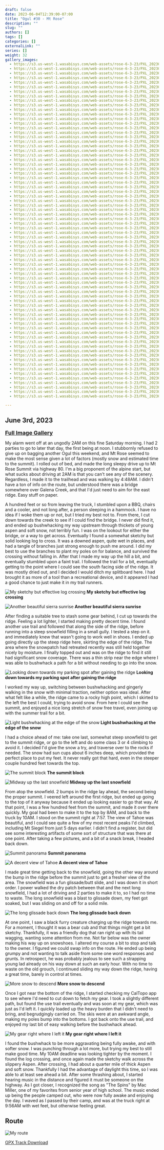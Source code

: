 ```yaml
---
draft: false
date: 2023-06-04T12:39:00-07:00
title: "Ogul #30 - Mt Rose"
description: ""
slug: ""
authors: []
tags: []
categories: []
externalLink: ""
series: []
weight: 32
gallery_images:
  - https://s3.us-west-1.wasabisys.com/web-assets/rose-6-3-23/PXL_20230603_122043307.jpg
  - https://s3.us-west-1.wasabisys.com/web-assets/rose-6-3-23/PXL_20230603_121039065.jpg
  - https://s3.us-west-1.wasabisys.com/web-assets/rose-6-3-23/PXL_20230603_124520732.jpg
  - https://s3.us-west-1.wasabisys.com/web-assets/rose-6-3-23/PXL_20230603_122819804.jpg
  - https://s3.us-west-1.wasabisys.com/web-assets/rose-6-3-23/PXL_20230603_122816692.jpg
  - https://s3.us-west-1.wasabisys.com/web-assets/rose-6-3-23/PXL_20230603_122045184.jpg
  - https://s3.us-west-1.wasabisys.com/web-assets/rose-6-3-23/PXL_20230603_130128869.jpg
  - https://s3.us-west-1.wasabisys.com/web-assets/rose-6-3-23/PXL_20230603_130127168.jpg
  - https://s3.us-west-1.wasabisys.com/web-assets/rose-6-3-23/PXL_20230603_130011633.jpg
  - https://s3.us-west-1.wasabisys.com/web-assets/rose-6-3-23/PXL_20230603_124522163.jpg
  - https://s3.us-west-1.wasabisys.com/web-assets/rose-6-3-23/PXL_20230603_132221922.jpg
  - https://s3.us-west-1.wasabisys.com/web-assets/rose-6-3-23/PXL_20230603_130130929.jpg
  - https://s3.us-west-1.wasabisys.com/web-assets/rose-6-3-23/PXL_20230603_134931674.jpg
  - https://s3.us-west-1.wasabisys.com/web-assets/rose-6-3-23/PXL_20230603_134930353.jpg
  - https://s3.us-west-1.wasabisys.com/web-assets/rose-6-3-23/PXL_20230603_134929411.jpg
  - https://s3.us-west-1.wasabisys.com/web-assets/rose-6-3-23/PXL_20230603_133939738.jpg
  - https://s3.us-west-1.wasabisys.com/web-assets/rose-6-3-23/PXL_20230603_141656850.jpg
  - https://s3.us-west-1.wasabisys.com/web-assets/rose-6-3-23/PXL_20230603_134933253.jpg
  - https://s3.us-west-1.wasabisys.com/web-assets/rose-6-3-23/PXL_20230603_141908700.jpg
  - https://s3.us-west-1.wasabisys.com/web-assets/rose-6-3-23/PXL_20230603_141721900.jpg
  - https://s3.us-west-1.wasabisys.com/web-assets/rose-6-3-23/PXL_20230603_141659215.jpg
  - https://s3.us-west-1.wasabisys.com/web-assets/rose-6-3-23/PXL_20230603_142404841.jpg
  - https://s3.us-west-1.wasabisys.com/web-assets/rose-6-3-23/PXL_20230603_141909929.MP.jpg
  - https://s3.us-west-1.wasabisys.com/web-assets/rose-6-3-23/PXL_20230603_143723091.jpg
  - https://s3.us-west-1.wasabisys.com/web-assets/rose-6-3-23/PXL_20230603_143721469.jpg
  - https://s3.us-west-1.wasabisys.com/web-assets/rose-6-3-23/PXL_20230603_142407610.jpg
  - https://s3.us-west-1.wasabisys.com/web-assets/rose-6-3-23/PXL_20230603_142406455.jpg
  - https://s3.us-west-1.wasabisys.com/web-assets/rose-6-3-23/PXL_20230603_144821087.MP.jpg
  - https://s3.us-west-1.wasabisys.com/web-assets/rose-6-3-23/PXL_20230603_144255207.jpg
  - https://s3.us-west-1.wasabisys.com/web-assets/rose-6-3-23/PXL_20230603_143725707.jpg
  - https://s3.us-west-1.wasabisys.com/web-assets/rose-6-3-23/PXL_20230603_143724820.jpg
  - https://s3.us-west-1.wasabisys.com/web-assets/rose-6-3-23/PXL_20230603_144821695.jpg
  - https://s3.us-west-1.wasabisys.com/web-assets/rose-6-3-23/PXL_20230603_145614047.jpg
  - https://s3.us-west-1.wasabisys.com/web-assets/rose-6-3-23/PXL_20230603_145613158.jpg
  - https://s3.us-west-1.wasabisys.com/web-assets/rose-6-3-23/PXL_20230603_145852982.jpg
  - https://s3.us-west-1.wasabisys.com/web-assets/rose-6-3-23/PXL_20230603_145847089.jpg
  - https://s3.us-west-1.wasabisys.com/web-assets/rose-6-3-23/PXL_20230603_145845327.jpg
  - https://s3.us-west-1.wasabisys.com/web-assets/rose-6-3-23/PXL_20230603_145839196.jpg
  - https://s3.us-west-1.wasabisys.com/web-assets/rose-6-3-23/PXL_20230603_145859760.jpg
  - https://s3.us-west-1.wasabisys.com/web-assets/rose-6-3-23/PXL_20230603_145858692.jpg
  - https://s3.us-west-1.wasabisys.com/web-assets/rose-6-3-23/PXL_20230603_145857550.jpg
  - https://s3.us-west-1.wasabisys.com/web-assets/rose-6-3-23/PXL_20230603_145903493.jpg
  - https://s3.us-west-1.wasabisys.com/web-assets/rose-6-3-23/PXL_20230603_145902630.jpg
  - https://s3.us-west-1.wasabisys.com/web-assets/rose-6-3-23/PXL_20230603_145901605.jpg
  - https://s3.us-west-1.wasabisys.com/web-assets/rose-6-3-23/PXL_20230603_145905735.jpg
  - https://s3.us-west-1.wasabisys.com/web-assets/rose-6-3-23/PXL_20230603_145904342.jpg
  - https://s3.us-west-1.wasabisys.com/web-assets/rose-6-3-23/PXL_20230603_145911343.jpg
  - https://s3.us-west-1.wasabisys.com/web-assets/rose-6-3-23/PXL_20230603_145909373.jpg
  - https://s3.us-west-1.wasabisys.com/web-assets/rose-6-3-23/PXL_20230603_145908271.jpg
  - https://s3.us-west-1.wasabisys.com/web-assets/rose-6-3-23/PXL_20230603_145906969.jpg
  - https://s3.us-west-1.wasabisys.com/web-assets/rose-6-3-23/PXL_20230603_145944595.PANO.jpg
  - https://s3.us-west-1.wasabisys.com/web-assets/rose-6-3-23/PXL_20230603_145913949.jpg
  - https://s3.us-west-1.wasabisys.com/web-assets/rose-6-3-23/PXL_20230603_145912476.jpg
  - https://s3.us-west-1.wasabisys.com/web-assets/rose-6-3-23/PXL_20230603_150756673.jpg
  - https://s3.us-west-1.wasabisys.com/web-assets/rose-6-3-23/PXL_20230603_150715914.jpg
  - https://s3.us-west-1.wasabisys.com/web-assets/rose-6-3-23/PXL_20230603_150714953.jpg
  - https://s3.us-west-1.wasabisys.com/web-assets/rose-6-3-23/PXL_20230603_153133409.jpg
  - https://s3.us-west-1.wasabisys.com/web-assets/rose-6-3-23/PXL_20230603_150808959.jpg
  - https://s3.us-west-1.wasabisys.com/web-assets/rose-6-3-23/PXL_20230603_150807736.jpg
  - https://s3.us-west-1.wasabisys.com/web-assets/rose-6-3-23/PXL_20230603_155909993.jpg
  - https://s3.us-west-1.wasabisys.com/web-assets/rose-6-3-23/PXL_20230603_155907415.jpg
  - https://s3.us-west-1.wasabisys.com/web-assets/rose-6-3-23/PXL_20230603_154718805.jpg
  - https://s3.us-west-1.wasabisys.com/web-assets/rose-6-3-23/PXL_20230603_161056937.jpg
  - https://s3.us-west-1.wasabisys.com/web-assets/rose-6-3-23/PXL_20230603_160253021.jpg
  - https://s3.us-west-1.wasabisys.com/web-assets/rose-6-3-23/PXL_20230603_161806950.jpg
  - https://s3.us-west-1.wasabisys.com/web-assets/rose-6-3-23/PXL_20230603_161140398.MP.jpg
  - https://s3.us-west-1.wasabisys.com/web-assets/rose-6-3-23/PXL_20230603_161139458.jpg
  - https://s3.us-west-1.wasabisys.com/web-assets/rose-6-3-23/PXL_20230603_163305780.jpg
  - https://s3.us-west-1.wasabisys.com/web-assets/rose-6-3-23/PXL_20230603_162613817.jpg
  - https://s3.us-west-1.wasabisys.com/web-assets/rose-6-3-23/PXL_20230603_162612915.jpg
  - https://s3.us-west-1.wasabisys.com/web-assets/rose-6-3-23/PXL_20230603_163432199.jpg
  - https://s3.us-west-1.wasabisys.com/web-assets/rose-6-3-23/PXL_20230603_163425790.MP.jpg
  - https://s3.us-west-1.wasabisys.com/web-assets/rose-6-3-23/PXL_20230603_164021835.jpg
  - https://s3.us-west-1.wasabisys.com/web-assets/rose-6-3-23/PXL_20230603_163433174.jpg

---
```

## June 3rd, 2023

<a href="../galleries/mt-rose-gallery/"><font size="4"><b>Full Image Gallery</b></font></a>

My alarm went off at an ungodly 2AM on this fine Saturday morning. I had 2 parties to go to later that day, the first being at noon. I stubbornly refused to give up on bagging another Ogul this weekend, and Mt Rose seemed to make the most sense given a lot of factors (mostly snow and estimated time to the summit). I rolled out of bed, and made the long sleepy drive up to Mt Rose Summit via highway 80. I'm a big proponent of the alpine start, but what sucks about driving at 2AM is that you can't see any of the scenery. Regardless, I made it to the trailhead and was walking by 4:48AM. I didn't have a ton of info on the route, but understood there was a bridge somewhere over Galena Creek, and that I'd just need to aim for the east ridge. Easy stuff on paper.

A hundred feet or so from leaving the truck, I stumbled upon a BBQ, chairs and a cooler, and not long after, a person sleeping in a hammock. I have no idea if I woke them up or not, but I tried my best not to. From there, I cut down towards the creek to see if I could find the bridge. I never did find it, and ended up bushwhacking my way upstream through thickets of young aspen and soft snow, not terribly fun. I was on the lookout for either the bridge, or a way to get across. Eventually I found a somewhat sketchy but solid looking log to cross. It was a downed aspen, quite wet in places, and had a tangle of branches just strong enough to push me around. I did my best to use the branches to plant my poles on for balance, and survived the crossing without falling in. After that I made my way up the hill a bit, and eventually stumbled upon a faint trail. I followed the trail for a bit, eventually getting to the point where I could see the south facing side of the ridge. It was mostly dried out, and I decided I would ditch my splitboard here. I had brought it as more of a tool than a recreational device, and it appeared I had a good chance to just make it in my trail runners. 

![My sketchy but effective log crossing](https://s3.us-west-1.wasabisys.com/web-assets/rose-6-3-23/PXL_20230603_121039065.jpg?classes=shadow)
**My sketchy but effective log crossing**

![Another beautiful sierra sunrise](https://s3.us-west-1.wasabisys.com/web-assets/rose-6-3-23/PXL_20230603_122819804.jpg?classes=shadow)
**Another beautiful sierra sunrise**

After finding a suitable tree to stash some gear behind, I cut up towards the ridge. Feeling a lot lighter, I started making pretty decent time. I found another use trail and followed that along the side of the ridge, before running into a steep snowfield filling in a small gully. I tested a step on it. and immediately knew that wasn't going to work well in shoes. I ended up going directly up the steep ridge here, skirting the edge of the ridge. The area where the snowpatch had retreated recently was still held together nicely by moisture. I finally topped out and was on the ridge to find it still had significant snow coverage. There was a thin strip near the edge where I was able to bushwhack a path for a bit without needing to go into the snow.

![Looking down towards my parking spot after gaining the ridge](https://s3.us-west-1.wasabisys.com/web-assets/rose-6-3-23/PXL_20230603_130130929.jpg?classes=shadow)
**Looking down towards my parking spot after gaining the ridge**

I worked my way up, switching between bushwhacking and gingerly walking in the snow with minimal traction, neither option was ideal. After what felt like a while, the ridge came to a rocky high point, which I skirted to the left the best I could, trying to avoid snow. From here I could see the summit, and enjoyed a nice long stretch of snow free travel, even joining up with the summer trail for a bit.

![Light bushwhacking at the edge of the snow](https://s3.us-west-1.wasabisys.com/web-assets/rose-6-3-23/PXL_20230603_134933253.jpg?classes=shadow)
**Light bushwhacking at the edge of the snow**

I had a choice ahead of me: take one last, somewhat steep snowfield to get to the summit ridge, or go to the left and do some class 3 or 4 climbing to avoid it. I decided I'd give the snow a try, and traverse over to the rocks if needed. The snow had sun cups about 6 inches deep, which provided the perfect place to put my feet. It never really got that hard, even in the steeper couple hundred feet towards the top.

![The summit block](https://s3.us-west-1.wasabisys.com/web-assets/rose-6-3-23/PXL_20230603_141908700.jpg?classes=shadow)
**The summit block**

![Midway up the last snowfield](https://s3.us-west-1.wasabisys.com/web-assets/rose-6-3-23/PXL_20230603_143721469.jpg?classes=shadow)
**Midway up the last snowfield**

From atop the snowfield. 2 bumps in the ridge lay ahead, the second being the proper summit. I veered left around the first ridge, but ended up going to the top of it anyway because it ended up looking easier to go that way. At that point, I was a few hundred feet from the summit, and made it over there quickly. My goal had been to make it to the top by 8AM, and back to the truck by 10AM. I stood on the summit right at 7:57. The view of Tahoe was beautiful, and I could see quite a few of my most recent peaks I'd climbed, including Mt Siegel from just 5 days earlier. I didn't find a register, but did see some interesting artifacts of some sort of structure that was there at one point. After taking a few pictures, and a bit of a snack break, I headed back down. 

![Summit panorama](https://s3.us-west-1.wasabisys.com/web-assets/rose-6-3-23/PXL_20230603_145944595.PANO.jpg?classes=shadow)
**Summit panorama**

![A decent view of Tahoe](https://s3.us-west-1.wasabisys.com/web-assets/rose-6-3-23/PXL_20230603_145908271.jpg?classes=shadow)
**A decent view of Tahoe**

I made great time getting back to the snowfield, going the other way around the bump in the ridge before the summit just to get a fresher view of the area. The snowfield was a fun glissade/butt slide, and I was down it in short order. I power walked the dry patch between that and the next long snowfield, I had a lot of driving and 2 parties to make it to, so I had no time to waste. The long snowfield was a blast to glissade down, my feet got soaked, but I was sliding on and off for a solid mile.

![The long glissade back down](https://s3.us-west-1.wasabisys.com/web-assets/rose-6-3-23/PXL_20230603_160253021.jpg?classes=shadow)
**The long glissade back down**

 At one point, I saw a black furry creature charging up the ridge towards me. For a moment, I thought it was a bear cub and that things might get a bit sketchy. Thankfully, it was a friendly dog that ran right up with its tail wagging, wanting some attention from me. Not far below was the owner making his way up on snowshoes. I altered my course a bit to stop and talk to the owner. I figured we could swap info on the route. He ended up being grumpy and not wanting to talk aside from some one word responses and grunts. In retrospect, he was probably jealous to see such a strapping young lad already on his way down at such an early hour. With no time to waste on the old grouch, I continued sliding my way down the ridge, having a great time, barely in control at times. 

![More snow to descend](https://s3.us-west-1.wasabisys.com/web-assets/rose-6-3-23/PXL_20230603_155907415.jpg?classes=shadow)
**More snow to descend**

Once I got near the bottom of the ridge, I started checking my CalTopo app to see where I'd need to cut down to fetch my gear. I took a slightly different path, but found the use trail eventually and was soon at my gear, which was just as I'd left it. I quickly loaded up the heavy burden that I didn't need to bring, and begrudgingly carried on. The skis were at an awkward angle, making my poles bump into the bottoms. I got back onto the use trail, and enjoyed my last bit of easy walking before the bushwhack ahead. 

![My gear right where I left it](https://s3.us-west-1.wasabisys.com/web-assets/rose-6-3-23/PXL_20230603_161806950.jpg?classes=shadow)
**My gear right where I left it**

I found the bushwhack to be more aggravating being fully awake, and with softer snow. I was punching through a lot more, but trying my best to still make good time. My 10AM deadline was looking tighter by the moment. I found the log crossing, and once again made the sketchy walk across the slippery Aspen. After crossing, I had about a quarter mile of thick Aspen and soft snow. Thankfully I had the advantage of daylight this time, so I was able to at least see ahead a bit. After some thrashing about, I started hearing music in the distance and figured it must be someone on the highway. As I got closer, I recognized the song as "The Spins" by Mac Miller, one of my favorites from senior year of high school. The music ended up being the people camped out, who were now fully awake and enjoying the day. I waved as I passed by their camp, and was at the truck right at 9:56AM with wet feet, but otherwise feeling great.


## Route
![My route](https://s3.us-west-1.wasabisys.com/web-assets/rose-6-3-23/mt_rose_route.jpg?classes=shadow)

[GPX Track Download](https://s3.us-west-1.wasabisys.com/web-assets/rose-6-3-23/mt_rose.gpx)
